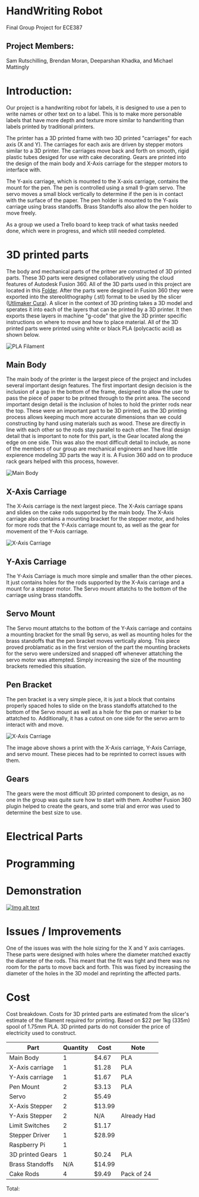 # HandWriting Robot
Final Group Project for ECE387


## Project Members:
Sam Rutschilling, Brendan Moran, Deeparshan Khadka, and Michael Mattingly


# Introduction:

Our project is a handwriting robot for labels, it is designed to use a pen to write names or other text on to a label. This is to make more personable labels that have more depth and texture more similar to handwriting than labels printed by traditional printers.

The printer has a 3D printed frame with two 3D printed "carriages" for each axis (X and Y). The carriages for each axis are driven by stepper motors similar to a 3D printer. The carriages move back and forth on smooth, rigid plastic tubes desiged for use with cake decorating. Gears are printed into the design of the main body and X-Axis carriage for the stepper motors to interface with.

The Y-axis carriage, which is mounted to the X-axis carriage, contains the mount for the pen. The pen is controlled using a small 9-gram servo. The servo moves a small block vertically to determine if the pen is in contact with the surface of the paper. The pen holder is mounted to the Y-axis carriage using brass standoffs. Brass Standoffs also allow the pen holder to move freely.

As a group we used a Trello board to keep track of what tasks needed done, which were in progress, and which still needed completed.

# 3D printed parts

The body and mechanical parts of the pritner are constructed of 3D printed parts. These 3D parts were designed collaboratively using the cloud features of Autodesk Fusion 360. All of the 3D parts used in this project are located in this [Folder](https://github.com/rutschsr/ece387FinalGroupProject/tree/main/3-D%20printed%20parts). After the parts were desgined in Fusion 360 they were exported into the  stereolithography (.stl) format to be used by the slicer ([Utlimaker Cura](https://ultimaker.com/software/ultimaker-cura)). A slicer in the context of 3D printing takes a 3D model and sperates it into each of the layers that can be printed by a 3D printer. It then exports these layers in machine "g-code" that give the 3D printer specific instructions on where to move and how to place material. All of the 3D printed parts were printed using white or black PLA (polycactic acid) as shown below.

![PLA Filament](https://srutschilling.net/ECE387/ToyProject/Images/Filament.JPEG)

## Main Body

The main body of the printer is the largest piece of the project and includes several important design features. The first important design decision is the inclusion of a gap in the bottom of the frame, designed to allow the user to pass the piece of paper to be pritned through to the print area. The second important design detail is the inclusion of holes to hold the printer rods near the top. These were an important part to be 3D printed, as the 3D printing process allows keeping much more accurate dimensions than we could constructing by hand using materials such as wood. These are directly in line with each other so the rods stay parallel to each other. The final design detail that is important to note for this part, is the Gear located along the edge on one side. This was also the most difficult detail to include, as none of the members of our group are mechanical engineers and have little expierence modeling 3D parts the way it is. A Fusion 360 add on to produce rack gears helped with this process, however. 

![Main Body](https://github.com/rutschsr/ece387FinalGroupProject/blob/main/Pictures/IMG_4815.JPEG)

## X-Axis Carriage

The X-Axis carriage is the next largest piece. The X-Axis carriage spans and slides on the cake rods supported by the main body. The X-Axis carriage also contains a mounting bracket for the stepper motor, and holes for more rods that the Y-Axis carriage mount to, as well as the gear for movement of the Y-Axis carriage.

![X-Axis Carriage](https://github.com/rutschsr/ece387FinalGroupProject/blob/main/Pictures/IMG_4828.JPEG)

## Y-Axis Carriage

The Y-Axis Carriage is much more simple and smaller than the other pieces. It just contains holes for the rods supported by the X-Axis carriage and a mount for a stepper motor. The Servo mount attatchs to the bottom of the carriage using brass standoffs.


## Servo Mount

The Servo mount attatchs to the bottom of the Y-Axis carriage and contains a mounting bracket for the small 9g servo, as well as mounting holes for the brass standoffs that the pen bracket moves vertically along. This piece proved problamatic as in the first version of the part the mounting brackets for the servo were undersized and snapped off whenever attatching the servo motor was attempted. Simply increasing the size of the mounting brackets remedied this situation.

## Pen Bracket

The pen bracket is a very simple piece, it is just a block that contains properly spaced holes to slide on the brass standoffs attatched to the bottom of the Servo mount as well as a hole for the pen or marker to be attatched to. Additionally, it has a cutout on one side for the servo arm to interact with and move.

![X-Axis Carriage](https://github.com/rutschsr/ece387FinalGroupProject/blob/main/Pictures/IMG_4900.JPEG)

The image above shows a print with the X-Axis carriage, Y-Axis Carriage, and servo mount. These pieces had to be reprinted to correct issues with them.

## Gears

The gears were the most difficult 3D printed component to design, as no one in the group was quite sure how to start with them. Another Fusion 360 plugin helped to create the gears, and some trial and error was used to determine the best size to use.

# Electrical Parts

# Programming

# Demonstration

[![Img alt text](https://img.youtube.com/vi/LLpY4BQX6XM/0.jpg)](https://www.youtube.com/watch?v=LLpY4BQX6XM)

# Issues / Improvements

One of the issues was with the hole sizing for the X and Y axis carriages. These parts were designed with holes where the diameter matched exactly the diameter of the rods. This meant that the fit was tight and there was no room for the parts to move back and forth. This was fixed by increasing the diameter of the holes in the 3D model and reprinting the affected parts.

# Cost

Cost breakdown. Costs for 3D printed parts are estimated from the slicer's estimate of the filament required for printing. Based on $22 per 1kg (335m) spool of 1.75mm PLA. 3D printed parts do not consider the price of electricity used to construct.

| Part | Quantity | Cost | Note |
| --- | ----------- | --- | --- |
| Main Body | 1 | $4.67 | PLA |
| X-Axis carriage | 1 | $1.28 | PLA |
| Y-Axis carriage  | 1 | $1.67 | PLA |
| Pen Mount | 2 | $3.13 | PLA |
| Servo | 2 | $5.49 |  |
| X-Axis Stepper| 2 | $13.99 |  |
| Y-Axis Stepper| 2 | N/A | Already Had |
| Limit Switches | 2 | $1.17 |  |
| Stepper Driver| 1 | $28.99|  |
| Raspberry Pi | 1 | |  |
| 3D printed Gears | 1 | $0.24 | PLA |
| Brass Standoffs | N/A | $14.99 |  |
| Cake Rods | 4 | $9.49 | Pack of 24 |


Total: 


